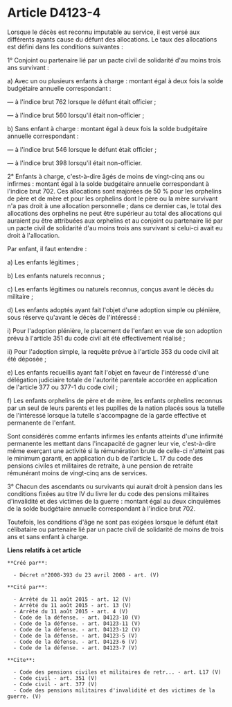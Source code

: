 # Article D4123-4

Lorsque le décès est reconnu imputable au service, il est versé aux différents ayants cause du défunt des allocations. Le
taux des allocations est défini dans les conditions suivantes : 

1° Conjoint ou partenaire lié par un pacte civil de solidarité d'au moins trois ans survivant : 

a) Avec un ou plusieurs enfants à charge : montant égal à deux fois la solde budgétaire annuelle correspondant : 

― à l'indice brut 762 lorsque le défunt était officier ; 

― à l'indice brut 560 lorsqu'il était non-officier ; 

b) Sans enfant à charge : montant égal à deux fois la solde budgétaire annuelle correspondant : 

― à l'indice brut 546 lorsque le défunt était officier ; 

― à l'indice brut 398 lorsqu'il était non-officier. 

2° Enfants à charge, c'est-à-dire âgés de moins de vingt-cinq ans ou infirmes : montant égal à la solde budgétaire annuelle
correspondant à l'indice brut 702. Ces allocations sont majorées de 50 % pour les orphelins de père et de mère et pour les
orphelins dont le père ou la mère survivant n'a pas droit à une allocation personnelle ; dans ce dernier cas, le total des
allocations des orphelins ne peut être supérieur au total des allocations qui auraient pu être attribuées aux orphelins et au
conjoint ou partenaire lié par un pacte civil de solidarité d'au moins trois ans survivant si celui-ci avait eu droit à
l'allocation. 

Par enfant, il faut entendre : 

a) Les enfants légitimes ; 

b) Les enfants naturels reconnus ; 

c) Les enfants légitimes ou naturels reconnus, conçus avant le décès du militaire ; 

d) Les enfants adoptés ayant fait l'objet d'une adoption simple ou plénière, sous réserve qu'avant le décès de l'intéressé : 

i) Pour l'adoption plénière, le placement de l'enfant en vue de son adoption prévu à l'article 351 du code civil ait été
effectivement réalisé ; 

ii) Pour l'adoption simple, la requête prévue à l'article 353 du code civil ait été déposée ; 

e) Les enfants recueillis ayant fait l'objet en faveur de l'intéressé d'une délégation judiciaire totale de l'autorité
parentale accordée en application de l'article 377 ou 377-1 du code civil ; 

f) Les enfants orphelins de père et de mère, les enfants orphelins reconnus par un seul de leurs parents et les pupilles de
la nation placés sous la tutelle de l'intéressé lorsque la tutelle s'accompagne de la garde effective et permanente de
l'enfant. 

Sont considérés comme enfants infirmes les enfants atteints d'une infirmité permanente les mettant dans l'incapacité de
gagner leur vie, c'est-à-dire même exerçant une activité si la rémunération brute de celle-ci n'atteint pas le minimum
garanti, en application du b de l'article L. 17 du code des pensions civiles et militaires de retraite, à une pension de
retraite rémunérant moins de vingt-cinq ans de services. 

3° Chacun des ascendants ou survivants qui aurait droit à pension dans les conditions fixées au titre IV du livre Ier du code
des pensions militaires d'invalidité et des victimes de la guerre : montant égal au deux cinquièmes de la solde budgétaire
annuelle correspondant à l'indice brut 702. 

Toutefois, les conditions d'âge ne sont pas exigées lorsque le défunt était célibataire ou partenaire lié par un pacte civil
de solidarité de moins de trois ans et sans enfant à charge.

**Liens relatifs à cet article**

	**Créé par**:

	  - Décret n°2008-393 du 23 avril 2008 - art. (V)

	**Cité par**:

	  - Arrêté du 11 août 2015 - art. 12 (V)
	  - Arrêté du 11 août 2015 - art. 13 (V)
	  - Arrêté du 11 août 2015 - art. 4 (V)
	  - Code de la défense. - art. D4123-10 (V)
	  - Code de la défense. - art. D4123-11 (V)
	  - Code de la défense. - art. D4123-12 (V)
	  - Code de la défense. - art. D4123-5 (V)
	  - Code de la défense. - art. D4123-6 (V)
	  - Code de la défense. - art. D4123-7 (V)

	**Cite**:

	  - Code des pensions civiles et militaires de retr... - art. L17 (V)
	  - Code civil - art. 351 (V)
	  - Code civil - art. 377 (V)
	  - Code des pensions militaires d'invalidité et des victimes de la guerre. (V)
